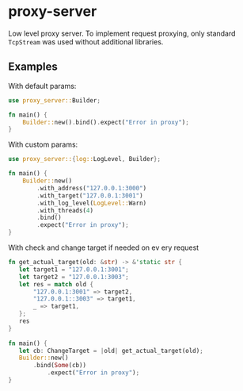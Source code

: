 # proxy-server

Low level proxy server.
To implement request proxying, only standard `TcpStream` was used without additional libraries.

## Examples

With default params:

```rust
use proxy_server::Builder;

fn main() {
	Builder::new().bind().expect("Error in proxy");
}
```

With custom params:

```rust
use proxy_server::{log::LogLevel, Builder};

fn main() {
	Builder::new()
		.with_address("127.0.0.1:3000")
		.with_target("127.0.0.1:3001")
		.with_log_level(LogLevel::Warn)
		.with_threads(4)
		.bind()
		.expect("Error in proxy");
}
```
 With check and change target if needed on ev  ery request                                       
 ```rust    
fn get_actual_target(old: &str) -> &'static str {
	let target1 = "127.0.0.1:3001";
	let target2 = "127.0.0.1:3003";
	let res = match old {
		"127.0.0.1:3001" => target2,
		"127.0.0.1::3003" => target1,
		_ => target1,
	};
	res
}
  
fn main() {
	let cb: ChangeTarget = |old| get_actual_target(old);
	Builder::new()
		.bind(Some(cb))
        	.expect("Error in proxy");
}
```
